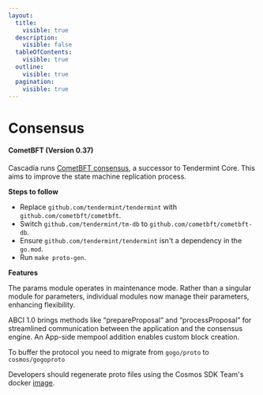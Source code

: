 ```yaml
---
layout:
  title:
    visible: true
  description:
    visible: false
  tableOfContents:
    visible: true
  outline:
    visible: true
  pagination:
    visible: true
---
```


# Consensus

#### CometBFT (Version 0.37)

Cascadia runs [CometBFT consensus](https://docs.cometbft.com/v0.37/), a successor to Tendermint Core. This aims to improve the state machine replication process.

**Steps to follow**

* Replace `github.com/tendermint/tendermint` with `github.com/cometbft/cometbft`.
* Switch `github.com/tendermint/tm-db` to `github.com/cometbft/cometbft-db`.
* Ensure `github.com/tendermint/tendermint` isn't a dependency in the `go.mod`.
* Run `make proto-gen`.



**Features**

The params module operates in maintenance mode. Rather than a singular module for parameters, individual modules now manage their parameters, enhancing flexibility.

ABCI 1.0 brings methods like “prepareProposal” and “processProposal” for streamlined communication between the application and the consensus engine. An App-side mempool addition enables custom block creation.

To buffer the protocol you need to migrate from `gogo/proto` to `cosmos/gogoproto`

Developers should regenerate proto files using the Cosmos SDK Team's docker [image](https://github.com/cosmos/cosmos-sdk/pkgs/container/proto-builder).
